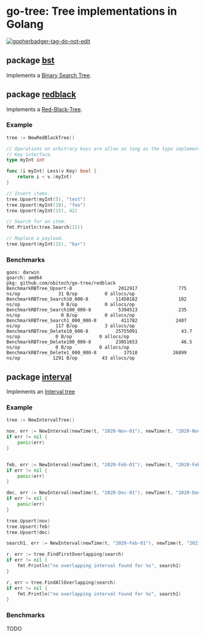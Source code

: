 # go-tree: Tree implementations in Golang

<a href='https://github.com/jpoles1/gopherbadger' target='_blank'>![gopherbadger-tag-do-not-edit](https://img.shields.io/badge/Go%20Coverage-82%25-brightgreen.svg?longCache=true&style=flat)</a>

## package [bst](./bst)

Implements a [Binary Search Tree](https://en.wikipedia.org/wiki/Binary_search_tree).

## package [redblack](./redblack)

Implements a [Red-Black-Tree](https://en.wikipedia.org/wiki/Red%E2%80%93black_tree).

### Example

```go
tree := NewRedBlackTree()

// Operations on arbitrary keys are allow as long as the type implements they 
// Key interface.
type myInt int

func (i myInt) Less(v Key) bool {
    return i < v.(myInt)
}

// Insert items.
tree.Upsert(myInt(5), "test")
tree.Upsert(myInt(10), "foo")
tree.Upsert(myInt(15), 42)

// Search for an item.
fmt.Println(tree.Search(15)) 

// Replace a payload.
tree.Upsert(myInt(15), "bar")
```

### Benchmarks

````
goos: darwin
goarch: amd64
pkg: github.com/obitech/go-tree/redblack
BenchmarkRBTree_Upsert-8                 2012917               775 ns/op              31 B/op          0 allocs/op
BenchmarkRBTree_Search10_000-8          11450182               102 ns/op               0 B/op          0 allocs/op
BenchmarkRBTree_Search100_000-8          5394513               235 ns/op               0 B/op          0 allocs/op
BenchmarkRBTree_Search1_000_000-8         411782              2487 ns/op             117 B/op          3 allocs/op
BenchmarkRBTree_Delete10_000-8          25755091                43.7 ns/op             0 B/op          0 allocs/op
BenchmarkRBTree_Delete100_000-8         23051653                46.5 ns/op             0 B/op          0 allocs/op
BenchmarkRBTree_Delete1_000_000-8          37518             26899 ns/op            1291 B/op         43 allocs/op
````

## package [interval](./interval)

Implements an [Interval tree](https://en.wikipedia.org/wiki/Interval_tree)

### Example

```go
tree := NewIntervalTree()

nov, err := NewInterval(newTime(t, "2020-Nov-01"), newTime(t, "2020-Nov-02"))
if err != nil {
	panic(err)
}


feb, err := NewInterval(newTime(t, "2020-Feb-01"), newTime(t, "2020-Feb-02"))
if err != nil {
	panic(err)
}

dec, err := NewInterval(newTime(t, "2020-Dec-01"), newTime(t, "2020-Dec-02"))
if err != nil {
	panic(err)
}

tree.Upsert(nov)
tree.Upsert(feb)
tree.Upsert(dec)

search1, err := NewInterval(newTime(t, "2020-Feb-01"), newTime(t, "2021-Feb-02"))

r, err := tree.FindFirstOverlapping(search)
if err != nil {
	fmt.Println("no overlapping interval found for %s", search1)
}

r, err = tree.FindAllOverlapping(search)
if err != nil {
    fmt.Println("no overlapping interval found for %s", search1)
}
```

### Benchmarks

TODO